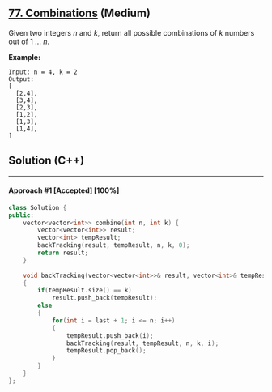 ## [77. Combinations](https://leetcode.com/problems/combinations/) (Medium)

Given two integers *n* and *k*, return all possible combinations of *k* numbers out of 1 ... *n*.

**Example:**  

```
Input: n = 4, k = 2
Output:
[
  [2,4],
  [3,4],
  [2,3],
  [1,2],
  [1,3],
  [1,4],
]
```

## Solution (C++)

------

#### Approach #1  [Accepted] [100%]

```c++
class Solution {
public:
    vector<vector<int>> combine(int n, int k) {
        vector<vector<int>> result;
        vector<int> tempResult;
        backTracking(result, tempResult, n, k, 0);
        return result;
    }
    
    void backTracking(vector<vector<int>>& result, vector<int>& tempResult, int n, int k, int last)
    {
        if(tempResult.size() == k)
            result.push_back(tempResult);
        else
        {
            for(int i = last + 1; i <= n; i++)
            {
                tempResult.push_back(i);
                backTracking(result, tempResult, n, k, i);
                tempResult.pop_back();
            }
        }
    }
};
```
